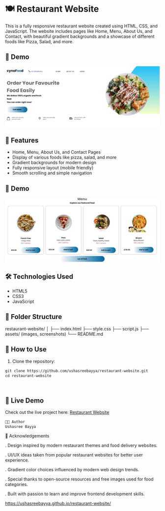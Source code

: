 # 🍽️ Restaurant Website

This is a fully responsive restaurant website created using HTML, CSS, and JavaScript. The website includes pages like Home, Menu, About Us, and Contact, with beautiful gradient backgrounds and a showcase of different foods like Pizza, Salad, and more.

## 📸 Demo

![Image1](assests/1.png)

## 🚀 Features

- Home, Menu, About Us, and Contact Pages
- Display of various foods like pizza, salad, and more
- Gradient backgrounds for modern design
- Fully responsive layout (mobile friendly)
- Smooth scrolling and simple navigation

## 📸 Demo

![Image2](assests/2.png)

## 🛠️ Technologies Used

- HTML5
- CSS3
- JavaScript

## 📂 Folder Structure

restaurant-website/
│
├── index.html
├── style.css
├── script.js
├── assets/ (images, screenshots)
└── README.md

## 📌 How to Use

1. Clone the repository:
```
git clone https://github.com/ushasreebayya/restaurant-website.git
cd restaurant-website



```
## 🔗 Live Demo

Check out the live project here: [Restaurant Website](https://ushasreebayya.github.io/restaurant-website/)

```
🧑‍💻 Author
Ushasree Bayya

```
📝 Acknowledgements

. Design inspired by modern restaurant themes and food delivery websites.

. UI/UX ideas taken from popular restaurant websites for better user experience.

. Gradient color choices influenced by modern web design trends.

. Special thanks to open-source resources and free images used for food categories.

. Built with passion to learn and improve frontend development skills.

https://ushasreebayya.github.io/restaurant-website/


